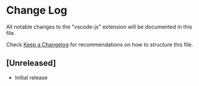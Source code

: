 # Change Log
All notable changes to the "vscode-js" extension will be documented in this file.

Check [Keep a Changelog](http://keepachangelog.com/) for recommendations on how to structure this file.

## [Unreleased]
- Initial release